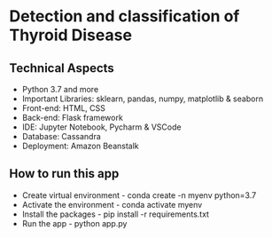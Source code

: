 # Detection and classification of Thyroid Disease

## Technical Aspects

- Python 3.7 and more
- Important Libraries: sklearn, pandas, numpy, matplotlib & seaborn
- Front-end: HTML, CSS 
- Back-end: Flask framework
- IDE: Jupyter Notebook, Pycharm & VSCode
- Database: Cassandra 
- Deployment: Amazon Beanstalk

## How to run this app 

- Create virtual environment - conda create -n myenv python=3.7
- Activate the environment - conda activate myenv
- Install the packages - pip install -r requirements.txt
- Run the app - python app.py
